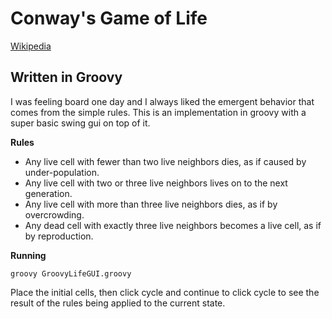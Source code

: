 Conway's Game of Life
====

[Wikipedia](http://en.wikipedia.org/wiki/Conway's_Game_of_Life)

Written in Groovy
----

I was feeling board one day and I always liked the emergent behavior that comes from the simple rules. This is an implementation in groovy with a super basic swing gui on top of it. 

**Rules**

 * Any live cell with fewer than two live neighbors dies, as if caused by under-population.
 * Any live cell with two or three live neighbors lives on to the next generation.
 * Any live cell with more than three live neighbors dies, as if by overcrowding.
 * Any dead cell with exactly three live neighbors becomes a live cell, as if by reproduction.

**Running**

    groovy GroovyLifeGUI.groovy

Place the initial cells, then click cycle and continue to click cycle to see the result of the rules being applied to the current state.

